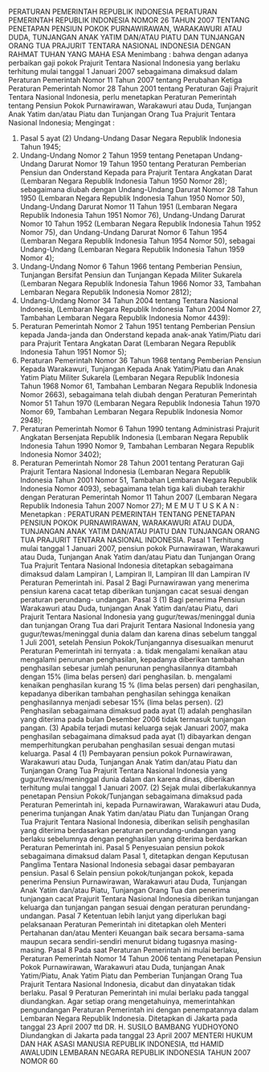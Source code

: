  PERATURAN PEMERINTAH REPUBLIK INDONESIA PERATURAN PEMERINTAH REPUBLIK INDONESIA NOMOR 26 TAHUN 2007 TENTANG PENETAPAN PENSIUN POKOK PURNAWIRAWAN, WARAKAWURI ATAU DUDA, TUNJANGAN ANAK YATIM DAN/ATAU PIATU DAN TUNJANGAN ORANG TUA PRAJURIT TENTARA NASIONAL INDONESIA
DENGAN RAHMAT TUHAN YANG MAHA ESA
Menimbang :
 bahwa dengan adanya perbaikan gaji pokok Prajurit Tentara Nasional Indonesia yang berlaku terhitung mulai tanggal 1 Januari 2007 sebagaimana dimaksud dalam Peraturan Pemerintah Nomor 11 Tahun 2007 tentang Perubahan Ketiga Peraturan Pemerintah Nomor 28 Tahun 2001 tentang Peraturan Gaji Prajurit Tentara Nasional Indonesia, perlu menetapkan Peraturan Pemerintah tentang Pensiun Pokok Purnawirawan, Warakawuri atau Duda, Tunjangan Anak Yatim dan/atau Piatu dan Tunjangan Orang Tua Prajurit Tentara Nasional Indonesia;
Mengingat :

1. Pasal 5 ayat (2) Undang-Undang Dasar Negara Republik Indonesia Tahun 1945;
2. Undang-Undang Nomor 2 Tahun 1959 tentang Penetapan Undang-Undang Darurat Nomor 19 Tahun 1950 tentang Peraturan Pemberian Pensiun dan Onderstand Kepada para Prajurit Tentara Angkatan Darat (Lembaran Negara Republik Indonesia Tahun 1950 Nomor 28); sebagaimana diubah dengan Undang-Undang Darurat Nomor 28 Tahun 1950 (Lembaran Negara Republik Indonesia Tahun 1950 Nomor 50), Undang-Undang Darurat Nomor 11 Tahun 1951 (Lembaran Negara Republik Indonesia Tahun 1951 Nomor 76), Undang-Undang Darurat Nomor 10 Tahun 1952 (Lembaran Negara Republik Indonesia Tahun 1952 Nomor 75), dan Undang-Undang Darurat Nomor 6 Tahun 1954 (Lembaran Negara Republik Indonesia Tahun 1954 Nomor 50), sebagai Undang-Undang (Lembaran Negara Republik Indonesia Tahun 1959 Nomor 4);
3. Undang-Undang Nomor 6 Tahun 1966 tentang Pemberian Pensiun, Tunjangan Bersifat Pensiun dan Tunjangan Kepada Militer Sukarela (Lembaran Negara Republik Indonesia Tahun 1966 Nomor 33, Tambahan Lembaran Negara Republik Indonesia Nomor 2812);
4. Undang-Undang Nomor 34 Tahun 2004 tentang Tentara Nasional Indonesia, (Lembaran Negara Republik Indonesia Tahun 2004 Nomor 27, Tambahan Lembaran Negara Republik Indonesia Nomor 4439):
5. Peraturan Pemerintah Nomor 2 Tahun 1951 tentang Pemberian Pensiun kepada Janda-janda dan Onderstand kepada anak-anak Yatim/Piatu dari para Prajurit Tentara Angkatan Darat (Lembaran Negara Republik Indonesia Tahun 1951 Nomor 5);
6. Peraturan Pemerintah Nomor 36 Tahun 1968 tentang Pemberian Pensiun Kepada Warakawuri, Tunjangan Kepada Anak Yatim/Piatu dan Anak Yatim Piatu Militer Sukarela (Lembaran Negara Republik Indonesia Tahun 1968 Nomor 61, Tambahan Lembaran Negara Republik Indonesia Nomor 2663), sebagaimana telah diubah dengan Peraturan Pemerintah Nomor 51 Tahun 1970 (Lembaran Negara Republik Indonesia Tahun 1970 Nomor 69, Tambahan Lembaran Negara Republik Indonesia Nomor 2948);
7. Peraturan Pemerintah Nomor 6 Tahun 1990 tentang Administrasi Prajurit Angkatan Bersenjata Republik Indonesia (Lembaran Negara Republik Indonesia Tahun 1990 Nomor 9, Tambahan Lembaran Negara Republik Indonesia Nomor 3402);
8. Peraturan Pemerintah Nomor 28 Tahun 2001 tentang Peraturan Gaji Prajurit Tentara Nasional Indonesia (Lembaran Negara Republik Indonesia Tahun 2001 Nomor 51, Tambahan Lembaran Negara Republik Indonesia Nomor 4093), sebagaimana telah tiga kali diubah terakhir dengan Peraturan Pemerintah Nomor 11 Tahun 2007 (Lembaran Negara Republik Indonesia Tahun 2007 Nomor 27); M E M U T U S K A N : Menetapkan : PERATURAN PEMERINTAH TENTANG PENETAPAN PENSIUN POKOK PURNAWIRAWAN, WARAKAWURI ATAU DUDA, TUNJANGAN ANAK YATIM DAN/ATAU PIATU DAN TUNJANGAN ORANG TUA PRAJURIT TENTARA NASIONAL INDONESIA.
Pasal 1
Terhitung mulai tanggal 1 Januari 2007, pensiun pokok Purnawirawan, Warakawuri atau Duda, Tunjangan Anak Yatim dan/atau Piatu dan Tunjangan Orang Tua Prajurit Tentara Nasional Indonesia ditetapkan sebagaimana dimaksud dalam Lampiran I, Lampiran II, Lampiran III dan Lampiran IV Peraturan Pemerintah ini.
Pasal 2
Bagi Purnawirawan yang menerima pensiun karena cacat tetap diberikan tunjangan cacat sesuai dengan peraturan perundang- undangan.
Pasal 3
(1) Bagi penerima Pensiun Warakawuri atau Duda, tunjangan Anak Yatim dan/atau Piatu, dari Prajurit Tentara Nasional Indonesia yang gugur/tewas/meninggal dunia dan tunjangan Orang Tua dari Prajurit Tentara Nasional Indonesia yang gugur/tewas/meninggal dunia dalam dan karena dinas sebelum tanggal 1 Juli 2001, setelah Pensiun Pokok/Tunjangannya disesuaikan menurut Peraturan Pemerintah ini ternyata :
a. tidak mengalami kenaikan atau mengalami penurunan penghasilan, kepadanya diberikan tambahan penghasilan sebesar jumlah penurunan penghasilannya ditambah dengan 15% (lima belas persen) dari penghasilan.
b. mengalami kenaikan penghasilan kurang 15 % (lima belas persen) dari penghasilan, kepadanya diberikan tambahan penghasilan sehingga kenaikan penghasilannya menjadi sebesar 15% (lima belas persen).
(2) Penghasilan sebagaimana dimaksud pada ayat (1) adalah penghasilan yang diterima pada bulan Desember 2006 tidak termasuk tunjangan pangan.
(3) Apabila terjadi mutasi keluarga sejak Januari 2007, maka penghasilan sebagaimana dimaksud pada ayat (1) dibayarkan dengan memperhitungkan perubahan penghasilan sesuai dengan mutasi keluarga.
Pasal 4
(1) Pembayaran pensiun pokok Purnawirawan, Warakawuri atau Duda, Tunjangan Anak Yatim dan/atau Piatu dan Tunjangan Orang Tua Prajurit Tentara Nasional Indonesia yang gugur/tewas/meninggal dunia dalam dan karena dinas, diberikan terhitung mulai tanggal 1 Januari 2007.
(2) Sejak mulai diberlakukannya penetapan Pensiun Pokok/Tunjangan sebagaimana dimaksud pada Peraturan Pemerintah ini, kepada Purnawirawan, Warakawuri atau Duda, penerima tunjangan Anak Yatim dan/atau Piatu dan Tunjangan Orang Tua Prajurit Tentara Nasional Indonesia, diberikan selisih penghasilan yang diterima berdasarkan peraturan perundang-undangan yang berlaku sebelumnya dengan penghasilan yang diterima berdasarkan Peraturan Pemerintah ini.
Pasal 5
Penyesuaian pensiun pokok sebagaimana dimaksud dalam Pasal 1, ditetapkan dengan Keputusan Panglima Tentara Nasional Indonesia sebagai dasar pembayaran pensiun.
Pasal 6
Selain pensiun pokok/tunjangan pokok, kepada penerima Pensiun Purnawirawan, Warakawuri atau Duda, Tunjangan Anak Yatim dan/atau Piatu, Tunjangan Orang Tua dan penerima tunjangan cacat Prajurit Tentara Nasional Indonesia diberikan tunjangan keluarga dan tunjangan pangan sesuai dengan peraturan perundang-undangan.
Pasal 7
Ketentuan lebih lanjut yang diperlukan bagi pelaksanaan Peraturan Pemerintah ini ditetapkan oleh Menteri Pertahanan dan/atau Menteri Keuangan baik secara bersama-sama maupun secara sendiri-sendiri menurut bidang tugasnya masing-masing.
Pasal 8
Pada saat Peraturan Pemerintah ini mulai berlaku, Peraturan Pemerintah Nomor 14 Tahun 2006 tentang Penetapan Pensiun Pokok Purnawirawan, Warakawuri atau Duda, tunjangan Anak Yatim/Piatu, Anak Yatim Piatu dan Pemberian Tunjangan Orang Tua Prajurit Tentara Nasional Indonesia, dicabut dan dinyatakan tidak berlaku.
Pasal 9
Peraturan Pemerintah ini mulai berlaku pada tanggal diundangkan.
Agar setiap orang mengetahuinya, memerintahkan pengundangan Peraturan Pemerintah ini dengan penempatannya dalam Lembaran Negara Republik Indonesia. Ditetapkan di Jakarta pada tanggal 23 April 2007 ttd DR. H. SUSILO BAMBANG YUDHOYONO Diundangkan di Jakarta pada tanggal 23 April 2007 MENTERI HUKUM DAN HAK ASASI MANUSIA REPUBLIK INDONESIA, ttd HAMID AWALUDIN LEMBARAN NEGARA REPUBLIK INDONESIA TAHUN 2007 NOMOR 60